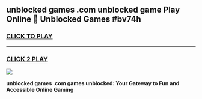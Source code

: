 
## unblocked games .com unblocked game Play Online 👋 Unblocked Games #bv74h
<h3>
<a href="https://premium.freeplayer.one?title=unblocked_games_.com&ref=21F">CLICK TO PLAY</a></h3>
<hr>

<h3>
<a href="https://premium.freeplayer.one?title=unblocked_games_.com&ref=21F">CLICK 2 PLAY</a>
  
</h3>

<a href="https://premium.freeplayer.one?title=unblocked_games_.com&ref=21F/"><img src="https://clearcache.store/games.png"></a>


**unblocked games .com games unblocked: Your Gateway to Fun and Accessible Online Gaming**
